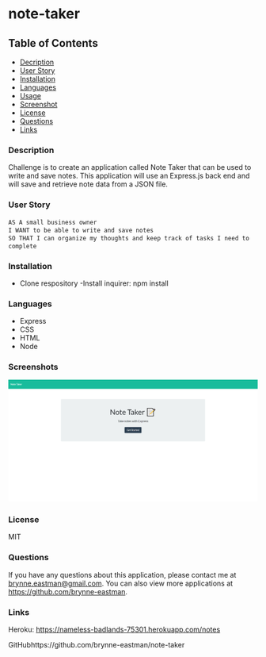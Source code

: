 # note-taker

## Table of Contents
* [Decription](#description)
* [User Story](#userStory)
* [Installation](#installation)
* [Languages](#languages)
* [Usage](#usage)
* [Screenshot](#screenshot)
* [License](#license)
* [Questions](#questions)
* [Links](#links)
  

### Description
Challenge is to create an application called Note Taker that can be used to write and save notes. This application will use an Express.js back end and will save and retrieve note data from a JSON file.

### User Story
```
AS A small business owner
I WANT to be able to write and save notes
SO THAT I can organize my thoughts and keep track of tasks I need to complete
```

### Installation
- Clone respository
-Install inquirer: npm install

### Languages
- Express
- CSS
- HTML
- Node

### Screenshots
![screenshot](./assets/images/note-taker-1.PNG)

### License
MIT

### Questions
If you have any questions about this application, please contact me at brynne.eastman@gmail.com.  You can also view more applications at https://github.com/brynne-eastman.

### Links

Heroku: https://nameless-badlands-75301.herokuapp.com/notes

GitHubhttps://github.com/brynne-eastman/note-taker

